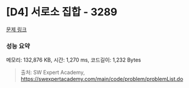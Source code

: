 # [D4] 서로소 집합 - 3289 

[문제 링크](https://swexpertacademy.com/main/code/problem/problemDetail.do?contestProbId=AWBJKA6qr2oDFAWr) 

### 성능 요약

메모리: 132,876 KB, 시간: 1,270 ms, 코드길이: 1,232 Bytes



> 출처: SW Expert Academy, https://swexpertacademy.com/main/code/problem/problemList.do